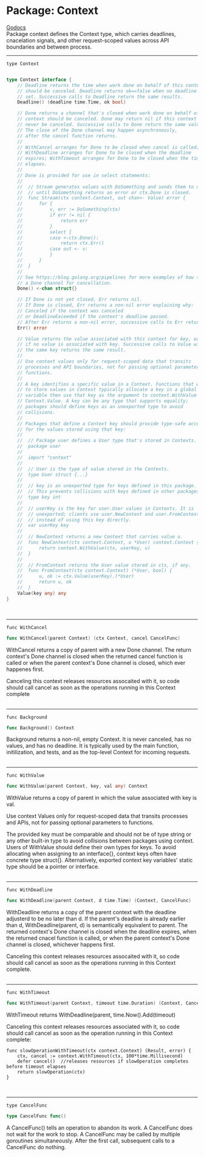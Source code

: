 <!-- markdownlint-disable -->

# Package: Context

<a href="https://pkg.go.dev/context" target="_blank" rel="noopener noreferrer">Godocs</a><br>
Package context defines the Context type, which carries deadlines, cnacelation signals, and other request-scoped values across API boundaries and between process.

<hr>

`type Context`

```go

type Context interface {
	// Deadline returns the time when work done on behalf of this context
	// should be canceled. Deadline returns ok==false when no deadline is
	// set. Successive calls to Deadline return the same results.
	Deadline() (deadline time.Time, ok bool)

	// Done returns a channel that's closed when work done on behalf of this
	// context should be canceled. Done may return nil if this context can
	// never be canceled. Successive calls to Done return the same value.
	// The close of the Done channel may happen asynchronously,
	// after the cancel function returns.
	//
	// WithCancel arranges for Done to be closed when cancel is called;
	// WithDeadline arranges for Done to be closed when the deadline
	// expires; WithTimeout arranges for Done to be closed when the timeout
	// elapses.
	//
	// Done is provided for use in select statements:
	//
	//  // Stream generates values with DoSomething and sends them to out
	//  // until DoSomething returns an error or ctx.Done is closed.
	//  func Stream(ctx context.Context, out chan<- Value) error {
	//  	for {
	//  		v, err := DoSomething(ctx)
	//  		if err != nil {
	//  			return err
	//  		}
	//  		select {
	//  		case <-ctx.Done():
	//  			return ctx.Err()
	//  		case out <- v:
	//  		}
	//  	}
	//  }
	//
	// See https://blog.golang.org/pipelines for more examples of how to use
	// a Done channel for cancellation.
	Done() <-chan struct{}

	// If Done is not yet closed, Err returns nil.
	// If Done is closed, Err returns a non-nil error explaining why:
	// Canceled if the context was canceled
	// or DeadlineExceeded if the context's deadline passed.
	// After Err returns a non-nil error, successive calls to Err return the same error.
	Err() error

	// Value returns the value associated with this context for key, or nil
	// if no value is associated with key. Successive calls to Value with
	// the same key returns the same result.
	//
	// Use context values only for request-scoped data that transits
	// processes and API boundaries, not for passing optional parameters to
	// functions.
	//
	// A key identifies a specific value in a Context. Functions that wish
	// to store values in Context typically allocate a key in a global
	// variable then use that key as the argument to context.WithValue and
	// Context.Value. A key can be any type that supports equality;
	// packages should define keys as an unexported type to avoid
	// collisions.
	//
	// Packages that define a Context key should provide type-safe accessors
	// for the values stored using that key:
	//
	// 	// Package user defines a User type that's stored in Contexts.
	// 	package user
	//
	// 	import "context"
	//
	// 	// User is the type of value stored in the Contexts.
	// 	type User struct {...}
	//
	// 	// key is an unexported type for keys defined in this package.
	// 	// This prevents collisions with keys defined in other packages.
	// 	type key int
	//
	// 	// userKey is the key for user.User values in Contexts. It is
	// 	// unexported; clients use user.NewContext and user.FromContext
	// 	// instead of using this key directly.
	// 	var userKey key
	//
	// 	// NewContext returns a new Context that carries value u.
	// 	func NewContext(ctx context.Context, u *User) context.Context {
	// 		return context.WithValue(ctx, userKey, u)
	// 	}
	//
	// 	// FromContext returns the User value stored in ctx, if any.
	// 	func FromContext(ctx context.Context) (*User, bool) {
	// 		u, ok := ctx.Value(userKey).(*User)
	// 		return u, ok
	// 	}
	Value(key any) any
}

```

<br>
<hr>

`func WithCancel`

```go
func WithCancel(parent Context) (ctx Context, cancel CancelFunc)
```

WithCancel returns a copy of parent with a new Done channel. The return context's Done channel is closed
when the returned cancel function is called or when the parent context's Done channel is closed,
which ever happenes first.

Canceling this context releases resources assocaited with it, so code should call cancel as soon as the operations
running in this Context complete
<br>
<br>

<hr>

`func Background`

```go
func Background() Context
```

Background returns a non-nil, empty Context. It is never canceled, has no values, and has no deadline.
It is typically used by the main function, initilization, and tests, and as the top-level Context for incoming
requests.
<br>
<br>

<hr>

`func WithValue`

```go
func WithValue(parent Context, key, val any) Context
```

WithValue returns a copy of parent in which the value associated with key is val.

Use context Values only for request-scoped data that transits processes and APIs, not for passing
optional parameters to functions.

The provided key must be comparable and should not be of type string or any other built-in type
to avoid collisions between packages using context. Users of WithValue should define their own
types for keys. To avoid allocating when assigning to an interface{}, context keys often have
concrete type struct{}. Alternatively, exported context key variables' static type should be
a pointer or interface.
<br>
<br>

<hr>

`func WithDeadline`

```go
func WithDeadline(parent Context, d time.Time) (Context, CancelFunc)
```

WithDeadline returns a copy of the parent context with the deadline adjusterd to be no later than d.
If the parent's deadline is already earlier than d, WithDeadline(parent, d) is semantically equivalent
to parent. The returned context's Done channel is closed when the deadline expires, when the returned cnacel
function is called, or when the parent context's Done channel is closed, whichever happens first.

Canceling this context releases resources assocaited with it, so code should call cancel as soon as the operations
running in this Context complete.
<br>
<br>

<hr>

`func WithTimeout`

```go
func WithTimeout(parent Context, timeout time.Duration) (Context, CancelFunc)
```

WithTimeout returns WithDeadline(parent, time.Now().Add(timeout)

Canceling this context releases resources associated with it, so code should call cancel as
soon as the operation running in this Context complete:

<pre><code>func slowOperationWithTimeout(ctx context.Context) (Result, error) {
	ctx, cancel := context.WithTimeout(ctx, 100*time.Millisecond)
	defer cancel()  //releases resources if slowOperation completes before timeout elapses
	return slowOperation(ctx)
}</code></pre>
<br>
<hr>

`type CancelFunc`

```go
type CancelFunc func()
```

A CancelFunc() tells an operation to abandon its work. A CancelFunc does not wait for the work to stop. A CancelFunc may be called by multiple goroutines simultaneously. After the first call, subsequent calls to a CancelFunc do nothing.
